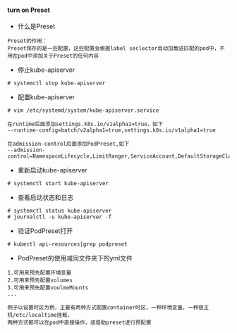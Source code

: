#### turn on Preset

- 什么是Preset
```
Preset的作用：
Preset保存的是一些配置，这些配置会根据label seclector自动加载进匹配的pod中，不用在pod中添加关于Preset的任何内容
```

- 停止kube-apiserver

```
# systemctl stop kube-apiserver
```

- 配置kube-apiserver

```
# vim /etc/systemd/system/kube-apiserver.service

在runtime后面添加settings.k8s.io/v1alpha1=true，如下
--runtime-config=batch/v2alpha1=true,settings.k8s.io/v1alpha1=true

在admission-control后面添加PodPreset,如下
--admission-control=NamespaceLifecycle,LimitRanger,ServiceAccount,DefaultStorageClass,ResourceQuota,NodeRestriction,PodPreset
```

- 重新启动kube-apiserver

```
# systemctl start kube-apiserver
```

- 查看启动状态和日志

```
# systemctl status kube-apiserver
# journalctl -u kube-apiserver -f
```

- 验证PodPreset打开
  
```
# kubectl api-resources|grep podpreset
```

- PodPreset的使用减同文件夹下的yml文件

```
1.可用来预先配置环境变量
2.可用来预先配置volumes
3.可用来预先配置voulmeMounts
...

例子以设置时区为例，主要有两种方式配置container时区，一种环境变量，一种宿主机/etc/localtime挂载，
两种方式都可以在pod中直接操作，或借助preset进行预配置
```